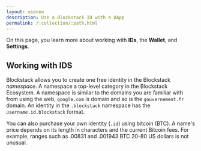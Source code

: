 ```yaml
---
layout: usenew
description: Use a Blockstack ID with a DApp
permalink: /:collection/:path.html
---
```



On this page, you learn more about working with **IDs**, the **Wallet**, and **Settings**.

## Working with IDS

Blockstack allows you to create one free identity in the Blockstack
_namespace_.  A namespace a top-level category in the Blockstack Ecosystem.  A
namespace is similar to the domains you are familiar with from using the web,
`google.com` is domain and so is the `gouvernement.fr` domain. An identity in
the `.blockstack` namespace has the _`username`_`.id.blockstack` format.

You can also purchase your own identity (`.id`) using bitcoin (BTC). A name's price depends on its length in characters and the current Bitcoin fees. For example, ranges such as  .00831 and .001943 BTC  20-80 US dollars is not unusual.
